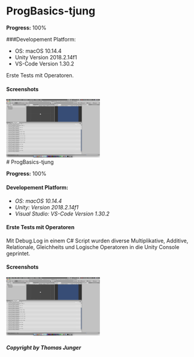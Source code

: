 # ProgBasics-tjung

**Progress:** 100%

###Developement Platform:
 - OS: macOS 10.14.4
 - Unity Version 2018.2.14f1
 - VS-Code Version 1.30.2

Erste Tests mit Operatoren.

#### Screenshots

<div>
<img src="./Screenshots/Unity_SS_01_tjung.png" width="250">
</div>
# ProgBasics-tjung

**Progress:** 100%

#### Developement Platform:
  - *OS: macOS 10.14.4*
 - *Unity: Version 2018.2.14f1*
 - *Visual Studio: VS-Code Version 1.30.2*  

#### Erste Tests mit Operatoren
  Mit Debug.Log in einem C# Script wurden diverse Multiplikative, Additive, Relationale, Gleichheits und Logische Operatoren in die Unity Console geprintet.

#### Screenshots

<div>
<img src="./Screenshots/Unity_SS_01_tjung.png" width="250">
</div>

##### Copyright by Thomas Junger
